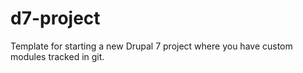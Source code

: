 d7-project
==========

Template for starting a new Drupal 7 project where you have custom modules tracked in git.
